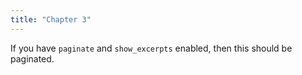 ```yaml
---
title: "Chapter 3"
---
```

If you have `paginate` and `show_excerpts` enabled, then this should be paginated.
